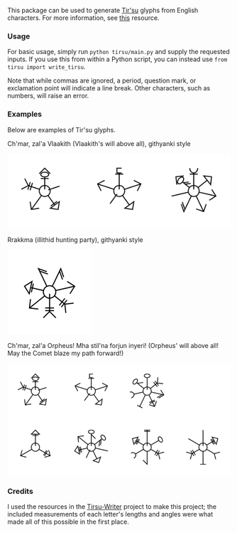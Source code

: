 This package can be used to generate [Tir'su](https://forgottenrealms.fandom.com/wiki/Gith_language) glyphs from English characters. For more information, see [this](https://archiveofourown.org/works/52500334) resource.

### Usage
For basic usage, simply run `python tirsu/main.py` and supply the requested inputs. If you use this from within a Python script, you can instead use `from tirsu import write_tirsu`.

Note that while commas are ignored, a period, question mark, or exclamation point will indicate a line break. Other characters, such as numbers, will raise an error.

### Examples
Below are examples of Tir'su glyphs.

Ch'mar, zal'a Vlaakith (Vlaakith's will above all), githyanki style

<img src="examples/zala.svg" alt="Tir'su glyphs for the githyanki phrase Ch'mar, zal'a Vlaakith" >

Rrakkma (illithid hunting party), githyanki style

<img src="examples/rrakkma.svg" alt="Tir'su glyphs for the githzerai word rrakkma" >

Ch'mar, zal'a Orpheus! Mha stil'na forjun inyeri! (Orpheus' will above all! May the Comet blaze my path forward!)

<img src="examples/orpheus.svg" alt="Tir'su glyphs for the githyanki phrase Ch'mar, zal'a Orpheus! Mha stil'na forjun inyeri!" >

### Credits
I used the resources in the [Tirsu-Writer](https://github.com/Landhund/TirSu-Writer) project to make this project; the included measurements of each letter's lengths and angles were what made all of this possible in the first place.
